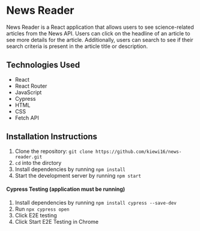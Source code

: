 # News Reader
News Reader is a React application that allows users to see science-related articles from the News API. Users can click on the headline of an article to see more details for the article. Additionally, users can search to see if their search criteria is present in the article title or description. 

## Technologies Used
- React
- React Router
- JavaScript
- Cypress
- HTML
- CSS
- Fetch API

## Installation Instructions
1. Clone the repository: `git clone https://github.com/kiewi16/news-reader.git`
2. `cd` into the dirctory 
3. Install dependencies by running `npm install`
4. Start the development server by running `npm start`

#### Cypress Testing (application must be running) 
1. Install dependencies by running `npm install cypress --save-dev`
2. Run `npx cypress open`
4. Click E2E testing
5. Click Start E2E Testing in Chrome
